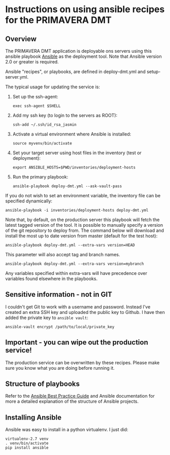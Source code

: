 # Instructions on using ansible recipes for the PRIMAVERA DMT

## Overview

The PRIMAVERA DMT application is deployable ons servers using this ansible playbook [Ansible](http://www.ansible.com) as the deployment tool. Note that Ansible version 2.0 or greater is required.

Ansible "recipes", or playbooks, are defined in deploy-dmt.yml and setup-server.yml.

The typical usage for updating the service is:

1. Set up the ssh-agent:

    `exec ssh-agent $SHELL`

2. Add my ssh key (to login to the servers as ROOT):

    `ssh-add ~/.ssh/id_rsa_jasmin`

3. Activate a virtual environment where Ansible is installed:

    `source myvenv/bin/activate`

4. Set your target server using host files in the inventory (test or deployment):

    `export ANSIBLE_HOSTS=$PWD/inventories/deployment-hosts`

5. Run the primary playbook:

    `ansible-playbook deploy-dmt.yml --ask-vault-pass`

If you do not wish to set an environment variable, the inventory file can be specified dynamically:

    ansible-playbook -i inventories/deployment-hosts deploy-dmt.yml

Note that, by default, on the production server this playbook will fetch the latest tagged version
of the tool. It is possible to manually specify a version of the git repository to deploy from.
The command below will download and install the most up to date version from master (default for the test host):

    ansible-playbook deploy-dmt.yml --extra-vars version=HEAD

This parameter will also accept tag and branch names.

    ansible-playbook deploy-dmt.yml --extra-vars version=mybranch

Any variables specified within extra-vars will have precedence over variables found elsewhere in the playbooks.

## Sensitive information - not in GIT

I couldn't get Git to work with a username and password. Instead I've created an extra SSH key
and uploaded the public key to Github. I have then added the private key to `ansible vault`:

    ansible-vault encrypt /path/to/local/private_key

## Important - you can wipe out the production service!

The production service can be overwritten by these recipes. Please make sure you know what you are doing before running it. 

## Structure of playbooks

Refer to the [Ansible Best Practice Guide](http://docs.ansible.com/ansible/playbooks_best_practices.html)
and Ansible documentation for more a detailed explanation of the structure of Ansible projects.

## Installing Ansible

Ansible was easy to install in a python virtualenv. I just did:

    virtualenv-2.7 venv
    . venv/bin/activate
    pip install ansible
 
